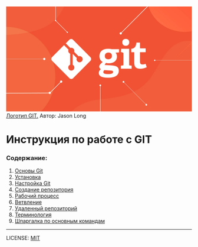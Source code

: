 ![git-logo](/img/git_img.webp)
[Логотип GIT.](https://git-scm.com/downloads/logos) 
Автор: Jason Long
# Инструкция по работе с GIT

### Содержание:
1. [Основы Git](/basics.md)
2. [Установка](/installation.md)
3. [Настройка Git](/settings.md)
4. [Создание репозитория](/creatingrep.md)
5. [Рабочий процесс](/work.md)
6. [Ветвление](/branching.md)
7. [Удаленный репозиторий](/deletedrep.md)
8. [Терминология](/terminology.md)
9. [Шпаргалка по основным командам](/notes.md)
---

 LICENSE: [MIT](/license.md)